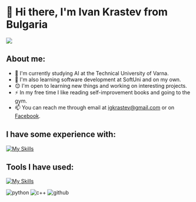 # 👋 Hi there, I'm Ivan Krastev from Bulgaria
![](https://komarev.com/ghpvc/?username=IvanKrstv&color=green)

## About me:
- 🏫 I'm currently studying AI at the Technical University of Varna.
- 🌱 I'm also learning software development at SoftUni and on my own.
- 😊 I'm open to learning new things and working on interesting projects.
- ⚡ In my free time I like reading self-improvement books and going to the gym.
- 📫 You can reach me through email at igkrastev@gmail.com or on [Facebook](https://www.facebook.com/profile.php?id=100003737122595).

## I have some experience with:
[![My Skills](https://skillicons.dev/icons?i=py,cpp,c,html,css)](https://skillicons.dev)
## Tools I have used:
[![My Skills](https://skillicons.dev/icons?i=pycharm,visualstudio,vscode,github)](https://skillicons.dev)
<p>
 <img alt="python" src="https://img.shields.io/badge/Python-dodgerblue?style=flat&logo=python&logoColor=yellow" />
 <img alt="c++" src="https://img.shields.io/badge/C%2B%2B-mediumslateblue?style=flat&logo=cplusplus&logoColor=royalblue" />
 <img alt="github" src="https://img.shields.io/badge/Github-black?style=flat&logo=github&logoColor=white" />
</p>
